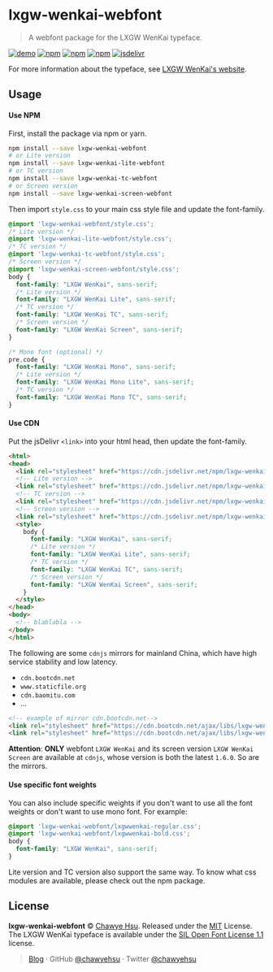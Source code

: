 lxgw-wenkai-webfont
===================

> A webfont package for the LXGW WenKai typeface.

[![demo][demo-badge]][demo-url] [![npm][npm-badge]][npm-url] [![npm][license-badge]](LICENSE) [![npm][npm-dl-badge]][npm-url] [![jsdelivr][jsdelivr-badge]][jsdelivr-url]

For more information about the typeface, see [LXGW WenKai's website][lxgw-wenkai].

## Usage

#### Use NPM

First, install the package via npm or yarn.

```sh
npm install --save lxgw-wenkai-webfont
# or Lite version
npm install --save lxgw-wenkai-lite-webfont
# or TC version
npm install --save lxgw-wenkai-tc-webfont
# or Screen version
npm install --save lxgw-wenkai-screen-webfont
```

Then import `style.css` to your main css style file and update the font-family.

```css
@import 'lxgw-wenkai-webfont/style.css';
/* Lite version */
@import 'lxgw-wenkai-lite-webfont/style.css';
/* TC version */
@import 'lxgw-wenkai-tc-webfont/style.css';
/* Screen version */
@import 'lxgw-wenkai-screen-webfont/style.css';
body {
  font-family: "LXGW WenKai", sans-serif;
  /* Lite version */
  font-family: "LXGW WenKai Lite", sans-serif;
  /* TC version */
  font-family: "LXGW WenKai TC", sans-serif;
  /* Screen version */
  font-family: "LXGW WenKai Screen", sans-serif;
}

/* Mono font (optional) */
pre,code {
  font-family: "LXGW WenKai Mono", sans-serif;
  /* Lite version */
  font-family: "LXGW WenKai Mono Lite", sans-serif;
  /* TC version */
  font-family: "LXGW WenKai Mono TC", sans-serif;
}
```

#### Use CDN

Put the jsDelivr `<link>` into your html head, then update the font-family.

```html
<html>
<head>
  <link rel="stylesheet" href="https://cdn.jsdelivr.net/npm/lxgw-wenkai-webfont@1.1.0/style.css" />
  <!-- Lite version -->
  <link rel="stylesheet" href="https://cdn.jsdelivr.net/npm/lxgw-wenkai-lite-webfont@1.1.0/style.css" />
  <!-- TC version -->
  <link rel="stylesheet" href="https://cdn.jsdelivr.net/npm/lxgw-wenkai-tc-webfont@1.0.0/style.css" />
  <!-- Screen version -->
  <link rel="stylesheet" href="https://cdn.jsdelivr.net/npm/lxgw-wenkai-screen-webfont@1.1.0/style.css" />
  <style>
    body {
      font-family: "LXGW WenKai", sans-serif;
      /* Lite version */
      font-family: "LXGW WenKai Lite", sans-serif;
      /* TC version */
      font-family: "LXGW WenKai TC", sans-serif;
      /* Screen version */
      font-family: "LXGW WenKai Screen", sans-serif;
    }
  </style>
</head>
<body>
  <!-- blablabla -->
</body>
</html>
```

The following are some `cdnjs` mirrors for mainland China, which have high service stability and low latency.
  + `cdn.bootcdn.net`
  + `www.staticfile.org`
  + `cdn.baomitu.com`
  + ...
```html
<!-- example of mirror cdn.bootcdn.net-->
<link rel="stylesheet" href="https://cdn.bootcdn.net/ajax/libs/lxgw-wenkai-webfont/1.6.0/style.min.css" />
<link rel="stylesheet" href="https://cdn.bootcdn.net/ajax/libs/lxgw-wenkai-screen-webfont/1.6.0/style.min.css" />
```
**Attention**: **ONLY** webfont `LXGW WenKai` and its screen version `LXGW WenKai Screen` are available at `cdnjs`, whose version is both the latest `1.6.0`. So are the mirrors.

#### Use specific font weights

You can also include specific weights if you don't want to use all the font
weights or don't want to use mono font. For example:

```css
@import 'lxgw-wenkai-webfont/lxgwwenkai-regular.css';
@import 'lxgw-wenkai-webfont/lxgwwenkai-bold.css';
body {
  font-family: "LXGW WenKai", sans-serif;
}
```

Lite version and TC version also support the same way. To know what css modules
are available, please check out the npm package.

## License

**lxgw-wenkai-webfont** © [Chawye Hsu](https://github.com/chawyehsu). Released under the [MIT](LICENSE) License.  
The LXGW WenKai typeface is available under the [SIL Open Font License 1.1][ofl] license.

> [Blog](https://chawyehsu.com) · GitHub [@chawyehsu](https://github.com/chawyehsu) · Twitter [@chawyehsu](https://twitter.com/chawyehsu)


[demo-badge]: https://img.shields.io/badge/online-demo-blue.svg?style=flat-square
[demo-url]: https://chawyehsu.github.io/lxgw-wenkai-webfont
[npm-badge]: https://img.shields.io/npm/v/lxgw-wenkai-webfont.svg?style=flat-square
[npm-url]: https://www.npmjs.com/package/lxgw-wenkai-webfont
[license-badge]: https://img.shields.io/npm/l/lxgw-wenkai-webfont.svg?style=flat-square
[license-url]: LICENSE
[npm-dl-badge]: https://img.shields.io/npm/dt/lxgw-wenkai-webfont.svg?style=flat-square
[lxgw-wenkai]: https://github.com/lxgw/LxgwWenKai
[jsdelivr-badge]: https://data.jsdelivr.com/v1/package/npm/lxgw-wenkai-webfont/badge
[jsdelivr-url]: https://www.jsdelivr.com/package/npm/lxgw-wenkai-webfont
[ofl]: https://scripts.sil.org/OFL
